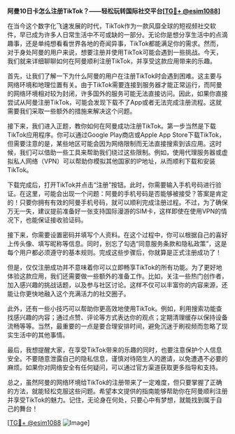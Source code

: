 **阿曼10日卡怎么注册TikTok？——轻松玩转国际社交平台[[TG💪+ @esim1088](https://t.me/s/esim1088)]**

在当今这个数字化飞速发展的时代，TikTok作为一款风靡全球的短视频社交软件，早已成为许多人日常生活中不可或缺的一部分。无论你是想分享生活中的点滴趣事，还是单纯想看看世界各地的奇闻异事，TikTok都能满足你的需求。然而，对于身处阿曼的用户来说，想要注册并使用TikTok可能会遇到一些挑战。今天，我们就来详细聊聊如何在阿曼顺利注册TikTok，并享受这款应用带来的乐趣。

首先，让我们了解一下为什么阿曼的用户在注册TikTok时会遇到困难。这主要与网络环境和地理位置有关。由于TikTok需要连接到服务器才能正常运行，而阿曼的网络环境相对较为封闭，许多国外的服务可能无法直接访问。因此，如果你直接尝试从阿曼注册TikTok，可能会发现下载不了App或者无法完成注册流程。这就需要我们采取一些额外的措施来解决这个问题。

接下来，我们进入正题，教你如何在阿曼成功注册TikTok。第一步当然是下载TikTok应用程序。你可以通过Google Play商店或Apple App Store下载TikTok，但需要注意的是，某些地区可能会因为网络限制而无法直接搜索到该应用。这时候，我们可以借助一些工具来帮助我们绕过这些限制。例如，使用代理服务器或虚拟私人网络（VPN）可以帮助你模拟其他国家的IP地址，从而顺利下载和安装TikTok。

下载完成后，打开TikTok并点击“注册”按钮。此时，你需要输入手机号码进行验证。在这里，可能会出现一个问题：阿曼的手机号码是否能够被接受？答案是肯定的！只要你拥有有效的阿曼手机号码，就可以顺利完成注册过程。不过，为了确保万无一失，建议提前准备好一张支持国际漫游的SIM卡，这样即使在使用VPN的情况下，也能保证接收验证码。

接下来，你需要设置密码并填写个人资料。在这个过程中，你可以根据自己的喜好上传头像、填写昵称等信息。同时，别忘了勾选“同意服务条款和隐私政策”，这是每个用户都必须遵守的基本规则。完成这些步骤后，你就算是正式注册成功了！

但是，仅仅注册成功并不意味着你可以立即畅享TikTok的所有功能。为了更好地体验这款应用，我们还需要做一些额外的准备工作。比如，关注一些热门创作者，加入感兴趣的挑战话题，以及参与社区讨论。这样不仅可以丰富你的内容来源，还能让你更快地融入这个充满活力的社交圈子。

此外，还有一些小技巧可以帮助你更高效地使用TikTok。例如，利用搜索功能查找感兴趣的内容；通过点赞、评论等方式表达你的观点；定期清理缓存以保持设备流畅等等。当然，最重要的一点是要合理安排时间，避免沉迷于刷视频而忽略了现实生活中的其他事情。

最后，我想提醒大家，在享受TikTok带来的乐趣的同时，也要注意保护个人信息安全。不要随意泄露自己的隐私信息，谨慎对待陌生人的邀请，以免遭遇不必要的麻烦。如果你对网络安全有任何疑问，可以通过官方渠道获取更多指导和支持。

总之，虽然阿曼的网络环境给TikTok的注册带来了一定难度，但只要掌握了正确的方法，就能轻松克服这些问题。希望本文提供的指南能够帮助你在阿曼顺利注册并享受TikTok的魅力。记住，无论身在何处，只要心中有梦想，就能找到属于自己的舞台！

[[TG💪+ @esim1088](https://t.me/s/esim1088) ![Image](https://i.postimg.cc/4NQfJmqS/Snipaste-2025-05-13-00-14-12.png)]